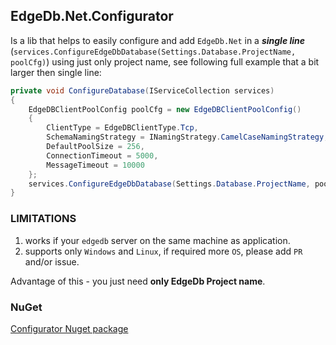 ## EdgeDb.Net.Configurator
Is a lib that helps to easily configure and add `EdgeDb.Net` in a ***single line*** (`services.ConfigureEdgeDbDatabase(Settings.Database.ProjectName, poolCfg)`) using just only project name, see following full example that a bit larger then single line:

```csharp
private void ConfigureDatabase(IServiceCollection services)
{
    EdgeDBClientPoolConfig poolCfg = new EdgeDBClientPoolConfig()
    {
        ClientType = EdgeDBClientType.Tcp,
        SchemaNamingStrategy = INamingStrategy.CamelCaseNamingStrategy,
        DefaultPoolSize = 256,
        ConnectionTimeout = 5000,
        MessageTimeout = 10000
    };
    services.ConfigureEdgeDbDatabase(Settings.Database.ProjectName, poolCfg);
}
```

### LIMITATIONS

1. works if your `edgedb` server on the same machine as application.
2. supports only `Windows` and `Linux`, if required more `OS`, please add `PR` and/or issue.

Advantage of this - you just need **only EdgeDb Project name**.

### NuGet
[Configurator Nuget package](https://www.nuget.org/packages/Wissance.EdgeDb.Configurator/)
